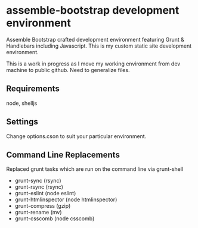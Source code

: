 assemble-bootstrap development environment
=====

Assemble Bootstrap crafted development environment featuring Grunt &amp; Handlebars including Javascript. This is my custom static site development environment.

This is a work in progress as I move my working environment from dev machine to public github. Need to generalize files.


## Requirements

node, shelljs

## Settings

Change options.cson to suit your particular environment.

## Command Line Replacements
Replaced grunt tasks which are run on the command line via grunt-shell  
* grunt-sync (rsync)  
* grunt-rsync (rsync)  
* grunt-eslint (node eslint)  
* grunt-htmlinspector (node htmlinspector)  
* grunt-compress (gzip)  
* grunt-rename (mv)  
* grunt-csscomb (node csscomb)
